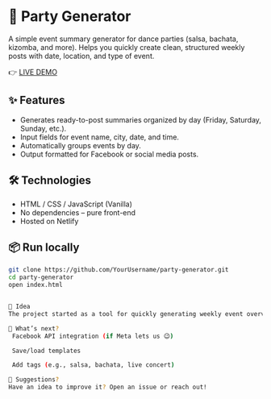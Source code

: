 # 🎉 Party Generator

A simple event summary generator for dance parties (salsa, bachata, kizomba, and more). Helps you quickly create clean, structured weekly posts with date, location, and type of event.

👉 [LIVE DEMO](https://party-generator.netlify.app)

## ✨ Features

- Generates ready-to-post summaries organized by day (Friday, Saturday, Sunday, etc.).
- Input fields for event name, city, date, and time.
- Automatically groups events by day.
- Output formatted for Facebook or social media posts.

## 🛠️ Technologies

- HTML / CSS / JavaScript (Vanilla)
- No dependencies – pure front-end
- Hosted on Netlify

## 📦 Run locally

```bash
git clone https://github.com/YourUsername/party-generator.git
cd party-generator
open index.html


🧠 Idea
The project started as a tool for quickly generating weekly event overviews for the Kato Salsa Hub community in Katowice – but it can easily be adapted for any recurring event format.

🔮 What’s next?
 Facebook API integration (if Meta lets us 😉)

 Save/load templates

 Add tags (e.g., salsa, bachata, live concert)

💬 Suggestions?
Have an idea to improve it? Open an issue or reach out!
